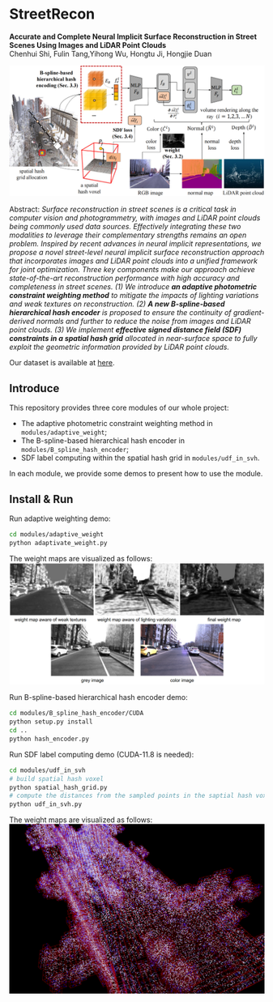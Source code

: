 # StreetRecon

**Accurate and Complete Neural Implicit Surface Reconstruction in Street Scenes Using Images and LiDAR Point Clouds**
<br>Chenhui Shi, Fulin Tang,Yihong Wu, Hongtu Ji, Hongjie Duan<br>

![StreetRecon](assets/overview.png)

Abstract: *Surface reconstruction in street scenes is a critical task in computer vision and photogrammetry, with images and LiDAR point clouds being commonly used data sources. Effectively integrating these two modalities to leverage their complementary strengths remains an open problem. Inspired by recent advances in neural implicit representations, we propose a novel street-level neural implicit surface reconstruction approach that incorporates images and LiDAR point clouds into a unified framework for joint optimization. Three key components make our approach achieve state-of-the-art reconstruction performance with high accuracy and completeness in street scenes. (1) We introduce **an adaptive photometric constraint weighting method** to mitigate the impacts of lighting variations and weak textures on reconstruction. (2) **A new B-spline-based hierarchical hash encoder** is proposed to ensure the continuity of gradient-derived normals and further to reduce the noise from images and LiDAR point clouds. (3) We implement **effective signed distance field (SDF) constraints in a spatial hash grid** allocated in near-surface space to fully exploit the geometric information provided by LiDAR point clouds.*

Our dataset is available at [here](https://doi.org/10.57760/sciencedb.ai.00005).

## Introduce

This repository provides three core modules of our whole project: 
- The adaptive photometric constraint weighting method in `modules/adaptive_weight`;
- The B-spline-based hierarchical hash encoder in `modules/B_spline_hash_encoder`;
- SDF label computing within the spatial hash grid in `modules/udf_in_svh`.
  
In each module, we provide some demos to present how to use the module.

## Install & Run

Run adaptive weighting demo:

```bash
cd modules/adaptive_weight
python adaptivate_weight.py
```

The weight maps are visualized as follows:
![weight_map](assets/weight_map.png)

Run B-spline-based hierarchical hash encoder demo:

```bash
cd modules/B_spline_hash_encoder/CUDA
python setup.py install
cd ..
python hash_encoder.py
```

Run SDF label computing demo (CUDA-11.8 is needed):
```bash
cd modules/udf_in_svh
# build spatial hash voxel 
python spatial_hash_grid.py
# compute the distances from the sampled points in the saptial hash voxel to the scene point cloud
python udf_in_svh.py
```

The weight maps are visualized as follows:
![weight_map](assets/udf_in_svh.png)
